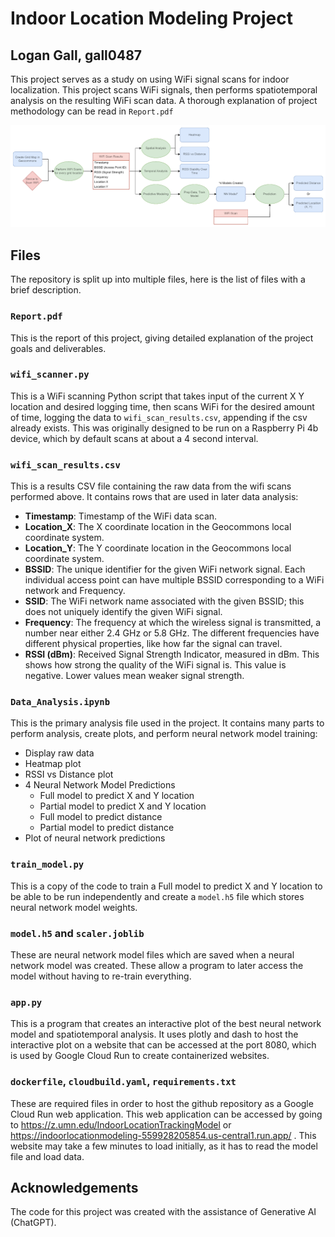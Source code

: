 # Indoor Location Modeling Project

## Logan Gall, gall0487

This project serves as a study on using WiFi signal scans for indoor localization. This project scans WiFi signals, then performs spatiotemporal analysis on the resulting WiFi scan data. A thorough explanation of project methodology can be read in `Report.pdf`

![alt text](project_overview.png)

## Files

The repository is split up into multiple files, here is the list of files with a brief description.

### `Report.pdf`

This is the report of this project, giving detailed explanation of the project goals and deliverables.

### `wifi_scanner.py`

This is a WiFi scanning Python script that takes input of the current X Y location and desired logging time, then scans WiFi for the desired amount of time, logging the data to `wifi_scan_results.csv`, appending if the csv already exists. This was originally designed to be run on a Raspberry Pi 4b device, which by default scans at about a 4 second interval.

### `wifi_scan_results.csv`

This is a results CSV file containing the raw data from the wifi scans performed above. It contains rows that are used in later data analysis:

- **Timestamp**: Timestamp of the WiFi data scan.
- **Location\_X**: The X coordinate location in the Geocommons local coordinate system.
- **Location\_Y**: The Y coordinate location in the Geocommons local coordinate system.
- **BSSID**: The unique identifier for the given WiFi network signal. Each individual access point can have multiple BSSID corresponding to a WiFi network and Frequency.
- **SSID**: The WiFi network name associated with the given BSSID; this does not uniquely identify the given WiFi signal.
- **Frequency**: The frequency at which the wireless signal is transmitted, a number near either 2.4 GHz or 5.8 GHz. The different frequencies have different physical properties, like how far the signal can travel.
- **RSSI (dBm)**: Received Signal Strength Indicator, measured in dBm. This shows how strong the quality of the WiFi signal is. This value is negative. Lower values mean weaker signal strength.


### `Data_Analysis.ipynb`

This is the primary analysis file used in the project. It contains many parts to perform analysis, create plots, and perform neural network model training:

* Display raw data
* Heatmap plot
* RSSI vs Distance plot
* 4 Neural Network Model Predictions
    * Full model to predict X and Y location
    * Partial model to predict X and Y location
    * Full model to predict distance
    * Partial model to predict distance
* Plot of neural network predictions

### `train_model.py`

This is a copy of the code to train a Full model to predict X and Y location to be able to be run independently and create a `model.h5` file which stores neural network model weights.

### `model.h5` and `scaler.joblib`

These are neural network model files which are saved when a neural network model was created. These allow a program to later access the model without having to re-train everything.

### `app.py`

This is a program that creates an interactive plot of the best neural network model and spatiotemporal analysis. It uses plotly and dash to host the interactive plot on a website that can be accessed at the port 8080, which is used by Google Cloud Run to create containerized websites.

### `dockerfile`, `cloudbuild.yaml`, `requirements.txt`

These are required files in order to host the github repository as a Google Cloud Run web application. This web application can be accessed by going to https://z.umn.edu/IndoorLocationTrackingModel or https://indoorlocationmodeling-559928205854.us-central1.run.app/ . This website may take a few minutes to load initially, as it has to read the model file and load data.

## Acknowledgements

The code for this project was created with the assistance of Generative AI (ChatGPT).